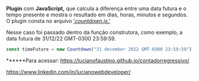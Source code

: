 **Plugin** com **JavaScript,** que calcula a diferença entre uma data futura e o tempo presente e mostra o resultado em dias, horas, minutos e segundos. O plugin consta no arquivo ['_countdown.js_.'](https://github.com/lucianofaustino/contadorregressivo/blob/master/countdown.js "código")

Nesse caso foi passado dentro da função construtora, como exemplo, a data futura de 31/12/22 GMT-0300 23:59:59.

```js
const timeFuture = new Countdown("31 december 2022 GMT-0300 23:59:59");
```
******Para acessar:
<https://lucianofaustino.github.io/contadorregressivo/>

<https://www.linkedin.com/in/lucianowebdeveloper/>
